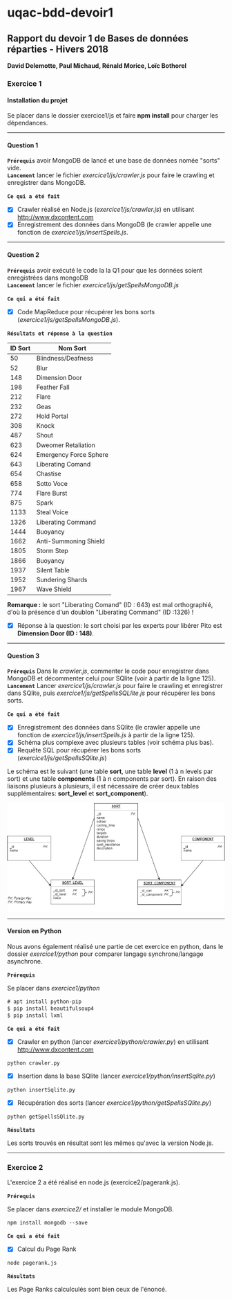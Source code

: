 # uqac-bdd-devoir1

<h2>Rapport du devoir 1 de Bases de données réparties - Hivers 2018</h2>
<b>David Delemotte, Paul Michaud, Rénald Morice, Loïc Bothorel</b>

<h3>Exercice 1</h3>

<h4>Installation du projet</h4>

Se placer dans le dossier exercice1/js et faire <b>npm install</b> pour charger les dépendances.

---

<h4>Question 1</h4>

**`Prérequis`** avoir MongoDB de lancé et une base de données nomée "sorts" vide.<br/>
**`Lancement`** lancer le fichier <i>exercice1/js/crawler.js</i> pour faire le crawling et enregistrer dans MongoDB.

**`Ce qui a été fait`**

- [x] Crawler réalisé en Node.js (<i>exercice1/js/crawler.js</i>) en utilisant http://www.dxcontent.com
- [x] Enregistrement des données dans MongoDB (le crawler appelle une fonction de <i>exercice1/js/insertSpells.js</i>.

---

<h4>Question 2</h4>

**`Prérequis`** avoir exécuté le code la la Q1 pour que les données soient enregistrées dans mongoDB<br/>
**`Lancement`** lancer le fichier <i>exercice1/js/getSpellsMongoDB.js</i>

**`Ce qui a été fait`**

- [x] Code MapReduce pour récupérer les bons sorts (<i>exercice1/js/getSpellsMongoDB.js</i>).

**`Résultats et réponse à la question`**

| ID Sort | Nom Sort |
| ------- | -------- |
| 50 | Blindness/Deafness |
| 52 | Blur |
| 148 | Dimension Door |
| 198 | Feather Fall |
| 212 | Flare |
| 232 | Geas | Lesser |
| 272 | Hold Portal |
| 308 | Knock |
| 487 | Shout |
| 623 | Dweomer Retaliation |
| 624 | Emergency Force Sphere |
| 643 | Liberating Comand |
| 654 | Chastise |
| 658 | Sotto Voce |
| 774 | Flare Burst |
| 875 | Spark |
| 1133 | Steal Voice |
| 1326 | Liberating Command |
| 1444 | Buoyancy |
| 1662 | Anti-Summoning Shield |
| 1805 | Storm Step |
| 1866 | Buoyancy |
| 1937 | Silent Table |
| 1952 | Sundering Shards |
| 1967 | Wave Shield |

<b>Remarque :</b> le sort "Liberating Comand" (ID : 643) est mal orthographié, d'où la présence d'un doublon "Liberating Command" (ID :1326) !

- [x] Réponse à la question: le sort choisi par les experts pour libérer Pito est <b>Dimension Door (ID : 148)</b>.

---

<h4>Question 3</h4>

**`Prérequis`** Dans le <i>crawler.js</i>, commenter le code pour enregistrer dans MongoDB et décommenter celui pour SQlite (voir à partir de la ligne 125).<br/>
**`Lancement`** Lancer <i>exercice1/js/crawler.js</i> pour faire le crawling et enregistrer dans SQlite, puis <i>exercice1/js/getSpellsSQLlite.js</i> pour récupérer les bons sorts.

**`Ce qui a été fait`**

- [x] Enregistrement des données dans SQlite (le crawler appelle une fonction de <i>exercice1/js/insertSpells.js</i> à partir de la ligne 125).
- [x] Schéma plus complexe avec plusieurs tables (voir schéma plus bas).
- [x] Requête SQL pour récupérer les bons sorts (<i>exercice1/js/getSpellsSQlite.js</i>)

Le schéma est le suivant (une table <b>sort</b>, une table <b>level</b> (1 à n levels par sort) et une table <b>components</b> (1 à n components par sort). En raison des liaisons plusieurs à plusieurs, il est nécessaire de créer deux tables supplémentaires: 
<b>sort_level</b> et <b>sort_component</b>).

![schema bdd](./img/schemabdd.png)

---

<h4>Version en Python</h4>

Nous avons également réalisé une partie de cet exercice en python, dans le dossier <i>exercice1/python</i> pour comparer langage synchrone/langage asynchrone.

**`Prérequis`**

Se placer dans <i>exercice1/python</i>

```
# apt install python-pip
$ pip install beautifulsoup4
$ pip install lxml
```

**`Ce qui a été fait`**

- [x] Crawler en python (lancer <i>exercice1/python/crawler.py</i>) en utilisant http://www.dxcontent.com

```
python crawler.py
```

- [x] Insertion dans la base SQlite (lancer <i>exercice1/python/insertSqlite.py</i>)

```
python insertSqlite.py
```

- [x] Récupération des sorts (lancer <i>exercice1/python/getSpellsSQlite.py</i>)

```
python getSpellsSQlite.py
```

**`Résultats`**

Les sorts trouvés en résultat sont les mêmes qu'avec la version Node.js.

---

<h3>Exercice 2</h3>

L'exercice 2 a été réalisé en node.js (exercice2/pagerank.js). 

**`Prérequis`**

Se placer dans <i>exercice2/</i> et installer le module MongoDB.

```
npm install mongodb --save
```

**`Ce qui a été fait`**

- [x] Calcul du Page Rank 

```
node pagerank.js
```

**`Résultats`**

Les Page Ranks calculculés sont bien ceux de l'énoncé.
